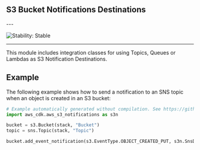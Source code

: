 ## S3 Bucket Notifications Destinations

<!--BEGIN STABILITY BANNER-->---


![Stability: Stable](https://img.shields.io/badge/stability-Stable-success.svg?style=for-the-badge)

---
<!--END STABILITY BANNER-->

This module includes integration classes for using Topics, Queues or Lambdas
as S3 Notification Destinations.

## Example

The following example shows how to send a notification to an SNS
topic when an object is created in an S3 bucket:

```python
# Example automatically generated without compilation. See https://github.com/aws/jsii/issues/826
import aws_cdk.aws_s3_notifications as s3n

bucket = s3.Bucket(stack, "Bucket")
topic = sns.Topic(stack, "Topic")

bucket.add_event_notification(s3.EventType.OBJECT_CREATED_PUT, s3n.SnsDestination(topic))
```
